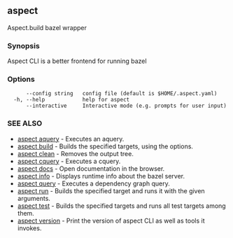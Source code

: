 ## aspect

Aspect.build bazel wrapper

### Synopsis

Aspect CLI is a better frontend for running bazel

### Options

```
      --config string   config file (default is $HOME/.aspect.yaml)
  -h, --help            help for aspect
      --interactive     Interactive mode (e.g. prompts for user input)
```

### SEE ALSO

* [aspect aquery](aspect_aquery.md)	 - Executes an aquery.
* [aspect build](aspect_build.md)	 - Builds the specified targets, using the options.
* [aspect clean](aspect_clean.md)	 - Removes the output tree.
* [aspect cquery](aspect_cquery.md)	 - Executes a cquery.
* [aspect docs](aspect_docs.md)	 - Open documentation in the browser.
* [aspect info](aspect_info.md)	 - Displays runtime info about the bazel server.
* [aspect query](aspect_query.md)	 - Executes a dependency graph query.
* [aspect run](aspect_run.md)	 - Builds the specified target and runs it with the given arguments.
* [aspect test](aspect_test.md)	 - Builds the specified targets and runs all test targets among them.
* [aspect version](aspect_version.md)	 - Print the version of aspect CLI as well as tools it invokes.

